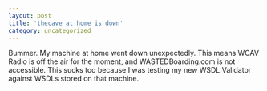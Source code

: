```yaml
---
layout: post
title: 'thecave at home is down'
category: uncategorized
---
```


Bummer.  My machine at home went down unexpectedly.  This means WCAV Radio is off the air for the moment, and WASTEDBoarding.com is not accessible.  This sucks too because I was testing my new WSDL Validator against WSDLs stored on that machine.
